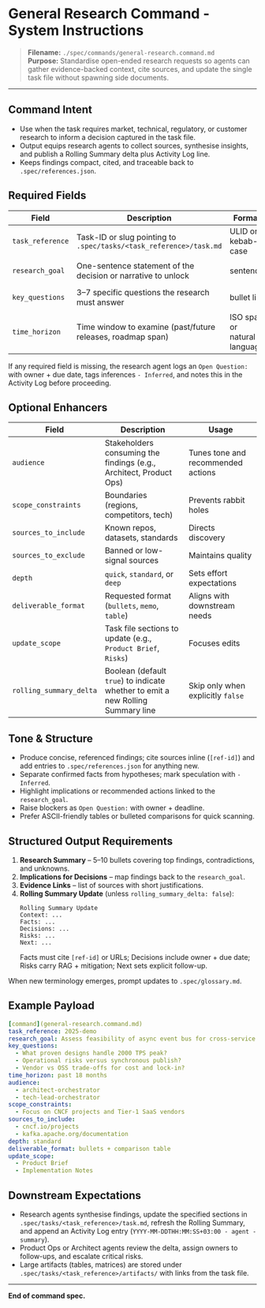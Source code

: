 # General Research Command - System Instructions

> **Filename:** `./spec/commands/general-research.command.md`  
> **Purpose:** Standardise open-ended research requests so agents can gather evidence-backed context, cite sources, and update the single task file without spawning side documents.

---

## Command Intent

- Use when the task requires market, technical, regulatory, or customer research to inform a decision captured in the task file.
- Output equips research agents to collect sources, synthesise insights, and publish a Rolling Summary delta plus Activity Log line.
- Keeps findings compact, cited, and traceable back to `.spec/references.json`.

## Required Fields

| Field | Description | Format | Example |
| --- | --- | --- | --- |
| `task_reference` | Task-ID or slug pointing to `.spec/tasks/<task_reference>/task.md` | ULID or kebab-case | `2025-demo` |
| `research_goal` | One-sentence statement of the decision or narrative to unlock | sentence | `Assess feasibility of async audit bus` |
| `key_questions` | 3–7 specific questions the research must answer | bullet list | `Operational risks vs. request/response?` |
| `time_horizon` | Time window to examine (past/future releases, roadmap span) | ISO span or natural language | `Past 18 months` |

If any required field is missing, the research agent logs an `Open Question:` with owner + due date, tags inferences `- Inferred`, and notes this in the Activity Log before proceeding.

## Optional Enhancers

| Field | Description | Usage |
| --- | --- | --- |
| `audience` | Stakeholders consuming the findings (e.g., Architect, Product Ops) | Tunes tone and recommended actions |
| `scope_constraints` | Boundaries (regions, competitors, tech) | Prevents rabbit holes |
| `sources_to_include` | Known repos, datasets, standards | Directs discovery |
| `sources_to_exclude` | Banned or low-signal sources | Maintains quality |
| `depth` | `quick`, `standard`, or `deep` | Sets effort expectations |
| `deliverable_format` | Requested format (`bullets`, `memo`, `table`) | Aligns with downstream needs |
| `update_scope` | Task file sections to update (e.g., `Product Brief`, `Risks`) | Focuses edits |
| `rolling_summary_delta` | Boolean (default `true`) to indicate whether to emit a new Rolling Summary line | Skip only when explicitly `false` |

## Tone & Structure

- Produce concise, referenced findings; cite sources inline (`[ref-id]`) and add entries to `.spec/references.json` for anything new.
- Separate confirmed facts from hypotheses; mark speculation with `- Inferred`.
- Highlight implications or recommended actions linked to the `research_goal`.
- Raise blockers as `Open Question:` with owner + deadline.
- Prefer ASCII-friendly tables or bulleted comparisons for quick scanning.

## Structured Output Requirements

1. **Research Summary** – 5–10 bullets covering top findings, contradictions, and unknowns.  
2. **Implications for Decisions** – map findings back to the `research_goal`.  
3. **Evidence Links** – list of sources with short justifications.  
4. **Rolling Summary Update** (unless `rolling_summary_delta: false`):
   ```
   Rolling Summary Update
   Context: ...
   Facts: ...
   Decisions: ...
   Risks: ...
   Next: ...
   ```
   Facts must cite `[ref-id]` or URLs; Decisions include owner + due date; Risks carry RAG + mitigation; Next sets explicit follow-up.

When new terminology emerges, prompt updates to `.spec/glossary.md`.

## Example Payload

```yaml
[command](general-research.command.md)
task_reference: 2025-demo
research_goal: Assess feasibility of async event bus for cross-service audit trails.
key_questions:
  - What proven designs handle 2000 TPS peak?
  - Operational risks versus synchronous publish?
  - Vendor vs OSS trade-offs for cost and lock-in?
time_horizon: past 18 months
audience:
  - architect-orchestrator
  - tech-lead-orchestrator
scope_constraints:
  - Focus on CNCF projects and Tier-1 SaaS vendors
sources_to_include:
  - cncf.io/projects
  - kafka.apache.org/documentation
depth: standard
deliverable_format: bullets + comparison table
update_scope:
  - Product Brief
  - Implementation Notes
```

## Downstream Expectations

- Research agents synthesise findings, update the specified sections in `.spec/tasks/<task_reference>/task.md`, refresh the Rolling Summary, and append an Activity Log entry (`YYYY-MM-DDTHH:MM:SS+03:00 - agent - summary`).
- Product Ops or Architect agents review the delta, assign owners to follow-ups, and escalate critical risks.
- Large artifacts (tables, matrices) are stored under `.spec/tasks/<task_reference>/artifacts/` with links from the task file.

---

**End of command spec.**
